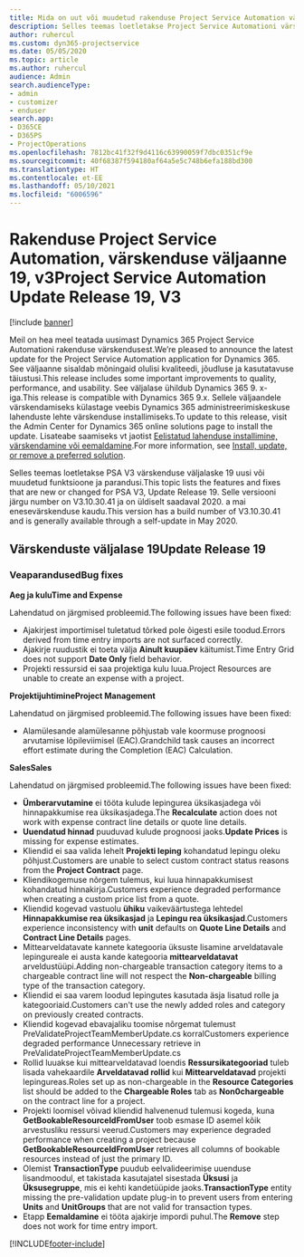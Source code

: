 ```yaml
---
title: Mida on uut või muudetud rakenduse Project Service Automation värskenduse väljaandes 19, V3
description: Selles teemas loetletakse Project Service Automationi värskenduse väljalaske 19, V3 saadaolevaid funktsioone ja parandusi.
author: ruhercul
ms.custom: dyn365-projectservice
ms.date: 05/05/2020
ms.topic: article
ms.author: ruhercul
audience: Admin
search.audienceType:
- admin
- customizer
- enduser
search.app:
- D365CE
- D365PS
- ProjectOperations
ms.openlocfilehash: 7812bc41f32f9d4116c63990059f7dbc0351cf9e
ms.sourcegitcommit: 40f68387f594180af64a5e5c748b6efa188bd300
ms.translationtype: HT
ms.contentlocale: et-EE
ms.lasthandoff: 05/10/2021
ms.locfileid: "6006596"
---
```

# <a name="project-service-automation-update-release-19-v3"></a><span data-ttu-id="ae3d5-103">Rakenduse Project Service Automation, värskenduse väljaanne 19, v3</span><span class="sxs-lookup"><span data-stu-id="ae3d5-103">Project Service Automation Update Release 19, V3</span></span>

[!include [banner](../includes/psa-now-project-operations.md)]

<span data-ttu-id="ae3d5-104">Meil on hea meel teatada uusimast Dynamics 365 Project Service Automationi rakenduse värskendusest.</span><span class="sxs-lookup"><span data-stu-id="ae3d5-104">We’re pleased to announce the latest update for the Project Service Automation application for Dynamics 365.</span></span> <span data-ttu-id="ae3d5-105">See väljaanne sisaldab mõningaid olulisi kvaliteedi, jõudluse ja kasutatavuse täiustusi.</span><span class="sxs-lookup"><span data-stu-id="ae3d5-105">This release includes some important improvements to quality, performance, and usability.</span></span> <span data-ttu-id="ae3d5-106">See väljalase ühildub Dynamics 365 9. x-iga.</span><span class="sxs-lookup"><span data-stu-id="ae3d5-106">This release is compatible with Dynamics 365 9.x.</span></span> <span data-ttu-id="ae3d5-107">Sellele väljaandele värskendamiseks külastage veebis Dynamics 365 administreerimiskeskuse lahenduste lehte värskenduse installimiseks.</span><span class="sxs-lookup"><span data-stu-id="ae3d5-107">To update to this release, visit the Admin Center for Dynamics 365 online solutions page to install the update.</span></span> <span data-ttu-id="ae3d5-108">Lisateabe saamiseks vt jaotist [Eelistatud lahenduse installimine, värskendamine või eemaldamine](/power-platform/admin/install-remove-preferred-solution).</span><span class="sxs-lookup"><span data-stu-id="ae3d5-108">For more information, see [Install, update, or remove a preferred solution](/power-platform/admin/install-remove-preferred-solution).</span></span>

<span data-ttu-id="ae3d5-109">Selles teemas loetletakse PSA V3 värskenduse väljalaske 19 uusi või muudetud funktsioone ja parandusi.</span><span class="sxs-lookup"><span data-stu-id="ae3d5-109">This topic lists the features and fixes that are new or changed for PSA V3, Update Release 19.</span></span> <span data-ttu-id="ae3d5-110">Selle versiooni järgu number on V3.10.30.41 ja on üldiselt saadaval 2020. a mai enesevärskenduse kaudu.</span><span class="sxs-lookup"><span data-stu-id="ae3d5-110">This version has a build number of V3.10.30.41 and is generally available through a self-update in May 2020.</span></span>

## <a name="update-release-19"></a><span data-ttu-id="ae3d5-111">Värskenduste väljalase 19</span><span class="sxs-lookup"><span data-stu-id="ae3d5-111">Update Release 19</span></span>

### <a name="bug-fixes"></a><span data-ttu-id="ae3d5-112">Veaparandused</span><span class="sxs-lookup"><span data-stu-id="ae3d5-112">Bug fixes</span></span>

<span data-ttu-id="ae3d5-113">**Aeg ja kulu**</span><span class="sxs-lookup"><span data-stu-id="ae3d5-113">**Time and Expense**</span></span>

<span data-ttu-id="ae3d5-114">Lahendatud on järgmised probleemid.</span><span class="sxs-lookup"><span data-stu-id="ae3d5-114">The following issues have been fixed:</span></span> 

- <span data-ttu-id="ae3d5-115">Ajakirjest importimisel tuletatud tõrked pole õigesti esile toodud.</span><span class="sxs-lookup"><span data-stu-id="ae3d5-115">Errors derived from time entry imports are not surfaced correctly.</span></span>
- <span data-ttu-id="ae3d5-116">Ajakirje ruudustik ei toeta välja **Ainult kuupäev** käitumist.</span><span class="sxs-lookup"><span data-stu-id="ae3d5-116">Time Entry Grid does not support **Date Only** field behavior.</span></span>
- <span data-ttu-id="ae3d5-117">Projekti ressursid ei saa projektiga kulu luua.</span><span class="sxs-lookup"><span data-stu-id="ae3d5-117">Project Resources are unable to create an expense with a project.</span></span>

<span data-ttu-id="ae3d5-118">**Projektijuhtimine**</span><span class="sxs-lookup"><span data-stu-id="ae3d5-118">**Project Management**</span></span>

<span data-ttu-id="ae3d5-119">Lahendatud on järgmised probleemid.</span><span class="sxs-lookup"><span data-stu-id="ae3d5-119">The following issues have been fixed:</span></span> 

-  <span data-ttu-id="ae3d5-120">Alamülesande alamülesanne põhjustab vale koormuse prognoosi arvutamise lõpileviimisel (EAC).</span><span class="sxs-lookup"><span data-stu-id="ae3d5-120">Grandchild task causes an incorrect effort estimate during the Completion (EAC) Calculation.</span></span>

<span data-ttu-id="ae3d5-121">**Sales**</span><span class="sxs-lookup"><span data-stu-id="ae3d5-121">**Sales**</span></span>

<span data-ttu-id="ae3d5-122">Lahendatud on järgmised probleemid.</span><span class="sxs-lookup"><span data-stu-id="ae3d5-122">The following issues have been fixed:</span></span> 

- <span data-ttu-id="ae3d5-123">**Ümberarvutamine** ei tööta kulude lepingurea üksikasjadega või hinnapakkumise rea üksikasjadega.</span><span class="sxs-lookup"><span data-stu-id="ae3d5-123">The **Recalculate** action does not work with expense contract line details or quote line details.</span></span>
- <span data-ttu-id="ae3d5-124">**Uuendatud hinnad** puuduvad kulude prognoosi jaoks.</span><span class="sxs-lookup"><span data-stu-id="ae3d5-124">**Update Prices** is missing for expense estimates.</span></span>
-  <span data-ttu-id="ae3d5-125">Kliendid ei saa valida lehelt **Projekti leping** kohandatud lepingu oleku põhjust.</span><span class="sxs-lookup"><span data-stu-id="ae3d5-125">Customers are unable to select custom contract status reasons from the **Project Contract** page.</span></span>
- <span data-ttu-id="ae3d5-126">Kliendikogemuse nõrgem tulemus, kui luua hinnapakkumisest kohandatud hinnakirja.</span><span class="sxs-lookup"><span data-stu-id="ae3d5-126">Customers experience degraded performance when creating a custom price list from a quote.</span></span>
- <span data-ttu-id="ae3d5-127">Kliendid kogevad vastuolu **ühiku** vaikeväärtustega lehtedel **Hinnapakkumise rea üksikasjad** ja **Lepingu rea üksikasjad**.</span><span class="sxs-lookup"><span data-stu-id="ae3d5-127">Customers experience inconsistency with **unit** defaults on **Quote Line Details** and **Contract Line Details** pages.</span></span>
- <span data-ttu-id="ae3d5-128">Mittearveldatavate kannete kategooria üksuste lisamine arveldatavale lepingureale ei austa kande kategooria **mittearveldatavat** arveldustüüpi.</span><span class="sxs-lookup"><span data-stu-id="ae3d5-128">Adding non-chargeable transaction category items to a chargeable contract line will not respect the **Non-chargeable** billing type of the transaction category.</span></span>
- <span data-ttu-id="ae3d5-129">Kliendid ei saa varem loodud lepingutes kasutada äsja lisatud rolle ja kategooriaid.</span><span class="sxs-lookup"><span data-stu-id="ae3d5-129">Customers can't use the newly added roles and category on previously created contracts.</span></span>
- <span data-ttu-id="ae3d5-130">Kliendid kogevad ebavajaliku toomise nõrgemat tulemust PreValidateProjectTeamMemberUpdate.cs korral</span><span class="sxs-lookup"><span data-stu-id="ae3d5-130">Customers experience degraded performance Unnecessary retrieve in PreValidateProjectTeamMemberUpdate.cs</span></span>
- <span data-ttu-id="ae3d5-131">Rollid luuakse kui mittearveldatavad loendis **Ressursikategooriad** tuleb lisada vahekaardile **Arveldatavad rollid** kui **Mittearveldatavad** projekti lepingureas.</span><span class="sxs-lookup"><span data-stu-id="ae3d5-131">Roles set up as non-chargeable in the **Resource Categories** list should be added to the **Chargeable Roles** tab as **Non0chargeable** on the contract line for a project.</span></span>
- <span data-ttu-id="ae3d5-132">Projekti loomisel võivad kliendid halvenenud tulemusi kogeda, kuna **GetBookableResourceIdFromUser** toob esmase ID asemel kõik arvestusliku ressursi veerud.</span><span class="sxs-lookup"><span data-stu-id="ae3d5-132">Customers may experience degraded performance when creating a project because **GetBookableResourceIdFromUser** retrieves all columns of bookable resources instead of just the primary ID.</span></span>
- <span data-ttu-id="ae3d5-133">Olemist **TransactionType** puudub eelvalideerimise uuenduse lisandmoodul, et takistada kasutajatel sisestada **Üksusi** ja **Üksusegruppe**, mis ei kehti kandetüüpide jaoks.</span><span class="sxs-lookup"><span data-stu-id="ae3d5-133">**TransactionType** entity missing the pre-validation update plug-in to prevent users from entering **Units** and **UnitGroups** that are not valid for transaction types.</span></span>
- <span data-ttu-id="ae3d5-134">Etapp **Eemaldamine** ei tööta ajakirje impordi puhul.</span><span class="sxs-lookup"><span data-stu-id="ae3d5-134">The **Remove** step does not work for time entry import.</span></span>


[!INCLUDE[footer-include](../includes/footer-banner.md)]